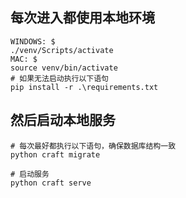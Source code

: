 ## 每次进入都使用本地环境
```
WINDOWS: $ 
./venv/Scripts/activate
MAC: $ 
source venv/bin/activate
# 如果无法启动执行以下语句
pip install -r .\requirements.txt
```
## 然后启动本地服务
```
# 每次最好都执行以下语句，确保数据库结构一致
python craft migrate

# 启动服务
python craft serve
```